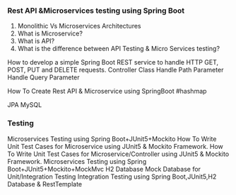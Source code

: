 ### Rest API &Microservices testing using Spring Boot 

1) Monolithic Vs Microservices Architectures
2) What is Microservice?
3) What is API?
4) What is the difference between API Testing & Micro Services testing?

How to develop a simple Spring Boot REST service to handle HTTP GET, POST, PUT and DELETE requests. 
Controller Class
Handle Path Parameter
Handle Query Parameter

How To Create Rest API & Microservice using SpringBoot #hashmap 

JPA
MySQL

### Testing
Microservices Testing using Spring Boot+JUnit5+Mockito
How To Write Unit Test Cases for Microservice using JUnit5 & Mockito Framework.
How To Write Unit Test Cases for Microservice/Controller using JUnit5 & Mockito Framework.
Microservices Testing using Spring Boot+JUnit5+Mockito+MockMvc
H2 Database Mock Database for Unit/Integration Testing
Integration Testing using Spring Boot,JUnit5,H2 Database & RestTemplate
